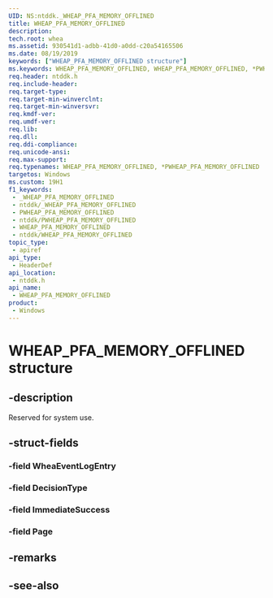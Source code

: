 ```yaml
---
UID: NS:ntddk._WHEAP_PFA_MEMORY_OFFLINED
title: WHEAP_PFA_MEMORY_OFFLINED
description: 
tech.root: whea
ms.assetid: 930541d1-adbb-41d0-a0dd-c20a54165506
ms.date: 08/19/2019
keywords: ["WHEAP_PFA_MEMORY_OFFLINED structure"]
ms.keywords: WHEAP_PFA_MEMORY_OFFLINED, WHEAP_PFA_MEMORY_OFFLINED, *PWHEAP_PFA_MEMORY_OFFLINED,
req.header: ntddk.h
req.include-header: 
req.target-type: 
req.target-min-winverclnt: 
req.target-min-winversvr: 
req.kmdf-ver: 
req.umdf-ver: 
req.lib: 
req.dll: 
req.ddi-compliance: 
req.unicode-ansi: 
req.max-support: 
req.typenames: WHEAP_PFA_MEMORY_OFFLINED, *PWHEAP_PFA_MEMORY_OFFLINED
targetos: Windows
ms.custom: 19H1
f1_keywords:
 - _WHEAP_PFA_MEMORY_OFFLINED
 - ntddk/_WHEAP_PFA_MEMORY_OFFLINED
 - PWHEAP_PFA_MEMORY_OFFLINED
 - ntddk/PWHEAP_PFA_MEMORY_OFFLINED
 - WHEAP_PFA_MEMORY_OFFLINED
 - ntddk/WHEAP_PFA_MEMORY_OFFLINED
topic_type:
 - apiref
api_type:
 - HeaderDef
api_location:
 - ntddk.h
api_name:
 - WHEAP_PFA_MEMORY_OFFLINED
product:
 - Windows
---
```


# WHEAP_PFA_MEMORY_OFFLINED structure


## -description

Reserved for system use.

## -struct-fields

### -field WheaEventLogEntry

### -field DecisionType

### -field ImmediateSuccess

### -field Page

## -remarks

## -see-also

